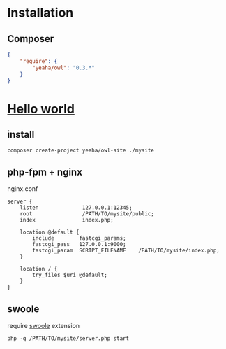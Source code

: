 # Installation

## Composer

```json
{
    "require": {
        "yeaha/owl": "0.3.*"
    }
}
```

# [Hello world](https://github.com/yeaha/owl-site)

## install
```
composer create-project yeaha/owl-site ./mysite
```

## php-fpm + nginx

nginx.conf
```
server {
    listen              127.0.0.1:12345;
    root                /PATH/TO/mysite/public;
    index               index.php;

    location @default {
        include        fastcgi_params;
        fastcgi_pass   127.0.0.1:9000;
        fastcgi_param  SCRIPT_FILENAME    /PATH/TO/mysite/index.php;
    }

    location / {
        try_files $uri @default;
    }
}
```

## swoole

require [swoole](https://github.com/swoole/swoole-src) extension

```
php -q /PATH/TO/mysite/server.php start
```
